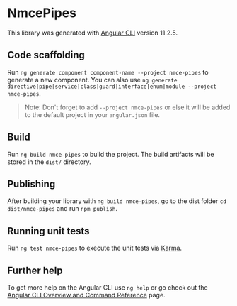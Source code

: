 # NmcePipes

This library was generated with [Angular CLI](https://github.com/angular/angular-cli) version 11.2.5.

## Code scaffolding

Run `ng generate component component-name --project nmce-pipes` to generate a new component. You can also use `ng generate directive|pipe|service|class|guard|interface|enum|module --project nmce-pipes`.
> Note: Don't forget to add `--project nmce-pipes` or else it will be added to the default project in your `angular.json` file. 

## Build

Run `ng build nmce-pipes` to build the project. The build artifacts will be stored in the `dist/` directory.

## Publishing

After building your library with `ng build nmce-pipes`, go to the dist folder `cd dist/nmce-pipes` and run `npm publish`.

## Running unit tests

Run `ng test nmce-pipes` to execute the unit tests via [Karma](https://karma-runner.github.io).

## Further help

To get more help on the Angular CLI use `ng help` or go check out the [Angular CLI Overview and Command Reference](https://angular.io/cli) page.
